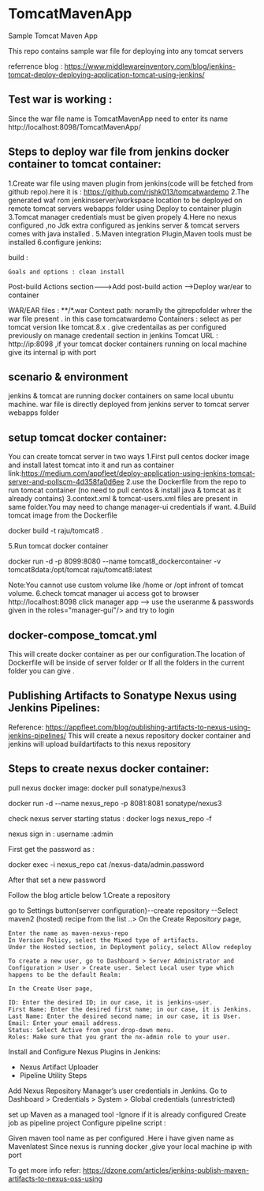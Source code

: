 # TomcatMavenApp
Sample Tomcat Maven App


This repo contains sample war file for deploying into any tomcat servers 


referrence blog : https://www.middlewareinventory.com/blog/jenkins-tomcat-deploy-deploying-application-tomcat-using-jenkins/

Test war is working :
--------------------
Since the war file name is TomcatMavenApp need to enter its name
http://localhost:8098/TomcatMavenApp/

Steps to deploy war file from jenkins docker container  to tomcat container:
-----------------------------------------------------------------------------
1.Create war file using maven plugin from jenkins(code will be fetched from github repo).here it is : https://github.com/rjshk013/tomcatwardemo
2.The generated waf rom jenkinsserver/workspace location to be deployed on remote tomcat servers webapps folder using Deploy to container plugin
3.Tomcat manager credentials must be given propely
4.Here no nexus configured ,no Jdk extra configured as jenkins server  & tomcat servers comes with java installed .
5.Maven integration Plugin,Maven tools must be installed 
6.configure jenkins:

build :

 	Goals and options : clean install
Post-build Actions section--->Add post-build action -->Deploy war/ear to container

WAR/EAR files : **/*.war
Context path: noramlly the gitrepofolder whrer the war file present . in this case  tomcatwardemo
Containers : select as per tomcat version like tomcat.8.x .
give credentailas as per configured previously on manage credentail section in jenkins 
Tomcat URL : http://ip:8098 ,if your tomcat docker containers running on local machine give its internal ip with port


scenario & environment
------------------------
jenkins & tomcat are running docker containers on same local ubuntu machine.
war file is directly deployed from jenkins server to tomcat server webapps folder

setup tomcat docker container:
-----------------------------

You can create tomcat server in two ways 
1.First pull centos docker image and install latest tomcat into it and run as container
link:https://medium.com/appfleet/deploy-application-using-jenkins-tomcat-server-and-pollscm-4d358fa0d6ee
2.use the Dockerfile from the repo to run tomcat container (no need to pull centos & install java & tomcat as it already contains)
3.context.xml & tomcat-users.xml files are present in same folder.You may need to change manager-ui credentials if want.
4.Build tomcat image from the Dockerfile

docker build -t raju/tomcat8 .

5.Run tomcat docker container 

docker run -d -p 8099:8080 --name tomcat8_dockercontainer -v tomcat8data:/opt/tomcat raju/tomcat8:latest

Note:You cannot use custom volume like /home or /opt infront of tomcat volume.
6.check tomcat manager ui access
got to browser http://localhost:8098 click manager app --> use the useranme & passwords given in the roles="manager-gui"/> and try to login


docker-compose_tomcat.yml
-------------------------

This will create docker container as per our configuration.The location of Dockerfile will be inside of server folder or If all the folders in the current folder you can give . 


Publishing Artifacts to Sonatype Nexus using Jenkins Pipelines:
----------------------------------------------------------------
Reference: https://appfleet.com/blog/publishing-artifacts-to-nexus-using-jenkins-pipelines/
This will create a nexus repository docker container and jenkins will upload buildartifacts to this nexus repository

Steps to create nexus docker container:
----------------------------------------
pull nexus docker image:
docker pull sonatype/nexus3

docker run -d --name nexus_repo -p 8081:8081 sonatype/nexus3

check nexus server starting status :
docker logs nexus_repo -f 

nexus sign in :
username :admin

First get the password as :

docker exec -i nexus_repo cat /nexus-data/admin.password

After that set a new password

Follow the blog article below
1.Create a repository

go to Settings button(server configuration)--create repository --Select maven2 (hosted) recipe from the list ..>
On the Create Repository page,

    Enter the name as maven-nexus-repo
    In Version Policy, select the Mixed type of artifacts.
    Under the Hosted section, in Deployment policy, select Allow redeploy
    
    To create a new user, go to Dashboard > Server Administrator and Configuration > User > Create user. Select Local user type which happens to be the default Realm:
    
    In the Create User page,

    ID: Enter the desired ID; in our case, it is jenkins-user.
    First Name: Enter the desired first name; in our case, it is Jenkins.
    Last Name: Enter the desired second name; in our case, it is User.
    Email: Enter your email address.
    Status: Select Active from your drop-down menu.
    Roles: Make sure that you grant the nx-admin role to your user.


Install and Configure Nexus Plugins in Jenkins:
- Nexus Artifact Uploader
- Pipeline Utility Steps

Add Nexus Repository Manager’s user credentials in Jenkins. Go to Dashboard > Credentials > System > Global credentials (unrestricted)

set up Maven as a managed tool -Ignore if it is already configured 
Create job as pipeline project 
Configure pipeline script :

Given maven tool name as per configured .Here i have given name as Mavenlatest
Since nexus is running docker ,give your local machine ip with port 

To get more info refer: https://dzone.com/articles/jenkins-publish-maven-artifacts-to-nexus-oss-using
